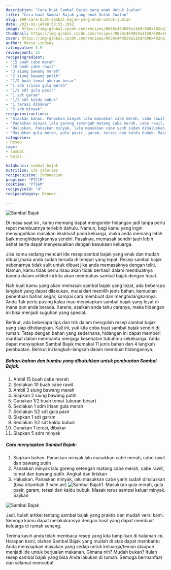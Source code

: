 ```yaml
---
description: "Cara buat Sambal Bajak yang enak Untuk Jualan"
title: "Cara buat Sambal Bajak yang enak Untuk Jualan"
slug: 898-cara-buat-sambal-bajak-yang-enak-untuk-jualan
date: 2021-02-14T08:53:55.195Z
image: https://img-global.cpcdn.com/recipes/8650c44d659a1169/680x482cq70/sambal-bajak-foto-resep-utama.jpg
thumbnail: https://img-global.cpcdn.com/recipes/8650c44d659a1169/680x482cq70/sambal-bajak-foto-resep-utama.jpg
cover: https://img-global.cpcdn.com/recipes/8650c44d659a1169/680x482cq70/sambal-bajak-foto-resep-utama.jpg
author: Marie Lindsey
ratingvalue: 3.9
reviewcount: 15
recipeingredient:
- "15 buah cabe merah"
- "10 buah cabe rawit"
- "3 siung bawang merah"
- "2 siung bawang putih"
- "1/2 buah tomat ukuran besar"
- "1 sdm irisan gula merah"
- "1/2 sdt gula pasir"
- "1 sdt garam"
- "1/2 sdt kaldu bubuk"
- "1 terasi dibakar"
- "5 sdm minyak"
recipeinstructions:
- "Siapkan bahan. Panaskan minyak lalu masukkan cabe merah, cabe rawit dan bawang putih"
- "Panaskan minyak lalu goreng setengah matang cabe merah, cabe rawit, tomat dan bawang putih. Angkat dan tiriskan"
- "Haluskan. Panaskan minyak, lalu masukkan cabe yanh sudah dihaluskan (bisa ditambah 3 sdm air)"
- "Masukkan gula merah, gula pasir, garam, terasi dan kaldu bubuk. Masak terus sampai keluar minyak. Sajikan"
categories:
- Resep
tags:
- sambal
- bajak

katakunci: sambal bajak 
nutrition: 176 calories
recipecuisine: Indonesian
preptime: "PT21M"
cooktime: "PT56M"
recipeyield: "4"
recipecategory: Dinner

---
```



![Sambal Bajak](https://img-global.cpcdn.com/recipes/8650c44d659a1169/680x482cq70/sambal-bajak-foto-resep-utama.jpg)

Di masa  saat ini , kamu memang dapat mengorder hidangan jadi tanpa perlu repot membuatnya terlebih dahulu. Namun, bagi kamu yang ingin menyuguhkan masakan eksklusif pada keluarga, maka anda memang lebih baik menghidangkannya sendiri. Pasalnya, memasak sendiri jauh lebih sehat serta dapat menyesuaikan dengan kesukaan keluarga.

Jika kamu sedang mencari ide resep sambal bajak yang enak dan mudah dibuat,maka anda sudah berada di tempat yang tepat. Resep sambal bajak  sebenarnya tidak sulit untuk dibuat jika anda memasaknya dengan teliti. Namun, kamu tidak perlu risau akan tidak berhasil dalam membuatnya 
karena dalam artikel ini kita akan membahas sambal bajak dengan tepat.  



Nah buat kamu yang akan memasak sambal bajak yang lezat, ada beberapa langkah yang dapat dilakukan, mulai dari memilih jenis bahan, kemudian penentuan bahan segar, sampai cara membuat dan menghidangkannya. Anda Tak perlu pusing kalau mau menyiapkan sambal bajak yang lezat di mana pun anda berada. Karena, asalkan anda  tahu caranya, maka hidangan ini bisa menjadi suguhan yang spesial.

Berikut, ada beberapa tips dan trik dalam mengolah resep sambal bajak yang siap dihidangkan. Kali ini, yuk kita coba buat sambal bajak sendiri di rumah. Tetap dengan bahan yang sederhana, hidangan ini dapat memberi manfaat dalam membantu menjaga kesehatan tubuhmu sekeluarga. Anda dapat menyiapkan Sambal Bajak memakai 11 jenis bahan dan 4 langkah pembuatan. Berikut ini langkah-langkah dalam membuat hidangannya.

<!--inarticleads1-->

##### Bahan-bahan dan bumbu yang dibutuhkan untuk pembuatan Sambal Bajak:

1. Ambil 15 buah cabe merah
1. Sediakan 10 buah cabe rawit
1. Ambil 3 siung bawang merah
1. Siapkan 2 siung bawang putih
1. Gunakan 1/2 buah tomat (ukuran besar)
1. Sediakan 1 sdm irisan gula merah
1. Sediakan 1/2 sdt gula pasir
1. Siapkan 1 sdt garam
1. Sediakan 1/2 sdt kaldu bubuk
1. Gunakan 1 terasi, dibakar
1. Siapkan 5 sdm minyak




<!--inarticleads2-->

##### Cara menyiapkan Sambal Bajak:

1. Siapkan bahan. Panaskan minyak lalu masukkan cabe merah, cabe rawit dan bawang putih
1. Panaskan minyak lalu goreng setengah matang cabe merah, cabe rawit, tomat dan bawang putih. Angkat dan tiriskan
1. Haluskan. Panaskan minyak, lalu masukkan cabe yanh sudah dihaluskan (bisa ditambah 3 sdm air)
<img src="//assets-global.cpcdn.com/assets/icons/button_play-2c75c40dde080a61004c1f40b05d8f140eaff45d7e9e6481dc71c63d2e7c4909.png" alt="Sambal Bajak">1. Masukkan gula merah, gula pasir, garam, terasi dan kaldu bubuk. Masak terus sampai keluar minyak. Sajikan
<img src="//assets-global.cpcdn.com/assets/icons/button_play-2c75c40dde080a61004c1f40b05d8f140eaff45d7e9e6481dc71c63d2e7c4909.png" alt="Sambal Bajak">



Jadi, itulah artikel tentang  sambal bajak  yang praktis dan mudah versi kami. Semoga kamu dapat melakukannya dengan hasil yang dapat membuat keluarga di rumah senang. 

Terima kasih anda telah membaca resep yang kita tampilkan di halaman ini. Harapan kami, olahan  Sambal Bajak yang mudah di atas dapat membantu Anda menyiapkan masakan yang sedap untuk keluarga/teman ataupun menjadi ide untuk berjualan makanan. Gimana nih? Mudah bukan? Itulah resep sambal bajak yang bisa Anda lakukan di rumah. Semoga bermanfaat dan selamat mencoba!

